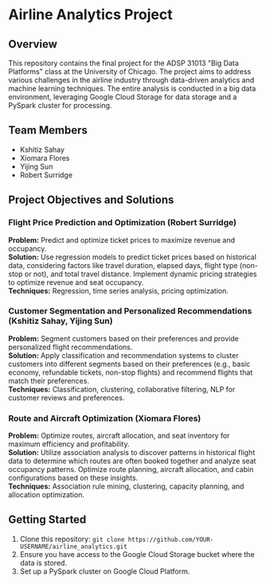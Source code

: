 # Airline Analytics Project

## Overview
This repository contains the final project for the ADSP 31013 "Big Data Platforms" class at the University of Chicago. The project aims to address various challenges in the airline industry through data-driven analytics and machine learning techniques. The entire analysis is conducted in a big data environment, leveraging Google Cloud Storage for data storage and a PySpark cluster for processing.

## Team Members
- Kshitiz Sahay
- Xiomara Flores
- Yijing Sun
- Robert Surridge

## Project Objectives and Solutions

### Flight Price Prediction and Optimization (Robert Surridge)
**Problem:** Predict and optimize ticket prices to maximize revenue and occupancy.  
**Solution:** Use regression models to predict ticket prices based on historical data, considering factors like travel duration, elapsed days, flight type (non-stop or not), and total travel distance. Implement dynamic pricing strategies to optimize revenue and seat occupancy.  
**Techniques:** Regression, time series analysis, pricing optimization.

### Customer Segmentation and Personalized Recommendations (Kshitiz Sahay, Yijing Sun)
**Problem:** Segment customers based on their preferences and provide personalized flight recommendations.  
**Solution:** Apply classification and recommendation systems to cluster customers into different segments based on their preferences (e.g., basic economy, refundable tickets, non-stop flights) and recommend flights that match their preferences.  
**Techniques:** Classification, clustering, collaborative filtering, NLP for customer reviews and preferences.

### Route and Aircraft Optimization (Xiomara Flores)
**Problem:** Optimize routes, aircraft allocation, and seat inventory for maximum efficiency and profitability.  
**Solution:** Utilize association analysis to discover patterns in historical flight data to determine which routes are often booked together and analyze seat occupancy patterns. Optimize route planning, aircraft allocation, and cabin configurations based on these insights.  
**Techniques:** Association rule mining, clustering, capacity planning, and allocation optimization.

## Getting Started
1. Clone this repository: `git clone https://github.com/YOUR-USERNAME/airline_analytics.git`
2. Ensure you have access to the Google Cloud Storage bucket where the data is stored.
3. Set up a PySpark cluster on Google Cloud Platform.
